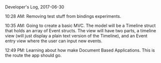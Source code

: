 Developer's Log, 2017-06-30

10:28 AM: Removing test stuff from bindings experiments.

10:35 AM: Going to create a basic MVC. The model will be a Timeline struct that holds an array of Event structs. The view will have two parts, a timeline view (will just display a plain text version of the Timeline), and an Event entry view where the user can input new events.

12:49 PM: Learning about how make Document Based Applications. This is the route the app should go.
